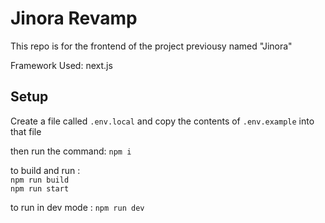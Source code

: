 # Jinora Revamp

This repo is for the frontend of the project previousy named "Jinora"

Framework Used: next.js

## Setup

Create a file called `.env.local` and copy the contents of `.env.example` into that file    

then run the command: `npm i`   

to build and run :   
`npm run build`   
`npm run start`    

to run in dev mode : `npm run dev`
